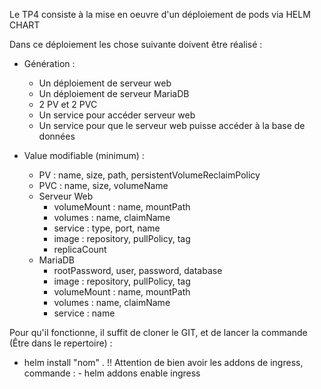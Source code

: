 Le TP4 consiste à la mise en oeuvre d'un déploiement de pods via HELM CHART

Dans ce déploiement les chose suivante doivent être réalisé : 
  - Génération :
    - Un déploiement de serveur web
    - Un déploiement de serveur MariaDB
    - 2 PV et 2 PVC
    - Un service pour accéder serveur web
    - Un service pour que le serveur web puisse accéder à la base de données
  
  - Value modifiable (minimum) :
    - PV : name, size, path, persistentVolumeReclaimPolicy
    - PVC : name, size, volumeName
    - Serveur Web
        - volumeMount : name, mountPath
        - volumes : name, claimName
        - service : type, port, name
        - image : repository, pullPolicy, tag
        - replicaCount
    - MariaDB
        - rootPassword, user, password, database
        - image : repository, pullPolicy, tag
        - volumeMount : name, mountPath
        - volumes : name, claimName
        - service : name

 Pour qu'il fonctionne, il suffit de cloner le GIT, et de lancer la commande (Être dans le repertoire) :
  - helm install "nom" .
  !! Attention de bien avoir les addons de ingress, commande : - helm addons enable ingress
